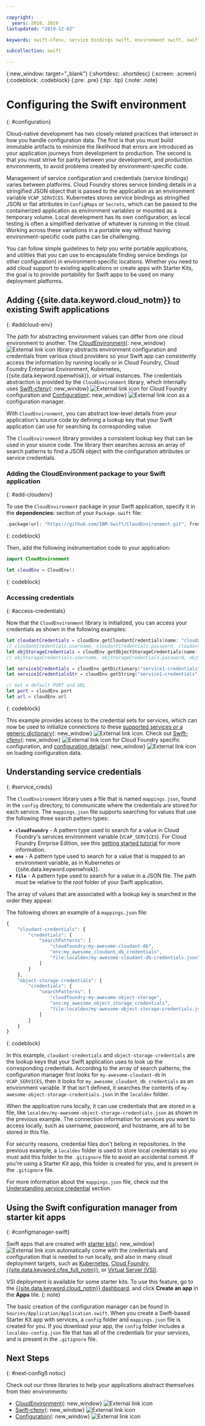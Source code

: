 ```yaml
---

copyright:
  years: 2018, 2019
lastupdated: "2019-12-02"

keywords: swift-cfenv, service bindings swift, environment swift, swift configuration, cloudenvironment swift, VCAP_SERVICES swift, swift credentials

subcollection: swift

---
```


{:new_window: target="_blank"}
{:shortdesc: .shortdesc}
{:screen: .screen}
{:codeblock: .codeblock}
{:pre: .pre}
{:tip: .tip}
{:note: .note}

# Configuring the Swift environment
{: #configuration}

Cloud-native development has two closely related practices that intersect in how you handle configuration data. The first is that you must build immutable artifacts to minimize the likelihood that errors are introduced as your application journeys from development to production. The second is that you must strive for parity between your development, and production environments, to avoid problems created by environment-specific code. 

Management of service configuration and credentials (service bindings) varies between platforms. Cloud Foundry stores service binding details in a stringified JSON object that is passed to the application as an environment variable `VCAP_SERVICES`. Kubernetes stores service bindings as stringified JSON or flat attributes in `ConfigMaps` or `Secrets`, which can be passed to the containerized application as environment variables or mounted as a temporary volume. Local development has its own configuration, as local testing is often a simplified derivative of whatever is running in the cloud. Working across these variations in a portable way without having environment-specific code paths can be challenging.

You can follow simple guidelines to help you write portable applications, and utilities that you can use to encapsulate finding service bindings (or other configuration) in environment-specific locations. Whether you need to add cloud support to existing applications or create apps with Starter Kits, the goal is to provide portability for Swift apps to be used on many deployment platforms.

## Adding {{site.data.keyword.cloud_notm}} to existing Swift applications
{: #addcloud-env}

The path for abstracting environment values can differ from one cloud environment to another. The [CloudEnvironment](https://github.com/IBM-Swift/CloudEnvironment){: new_window} ![External link icon](../../icons/launch-glyph.svg "External link icon") library abstracts environment configuration and credentials from various cloud providers so your Swift app can consistently access the information by running locally or in Cloud Foundry, Cloud Foundry Enterprise Environment, Kubernetes, {{site.data.keyword.openwhisk}}, or virtual instances. The credentials abstraction is provided by the `CloudEnvironment` library, which internally uses [Swift-cfenv](https://github.com/IBM-Swift/Swift-cfenv){: new_window} ![External link icon](../../icons/launch-glyph.svg "External link icon") for Cloud Foundry configuration and [Configuration](https://github.com/IBM-Swift/Configuration){: new_window} ![External link icon](../../icons/launch-glyph.svg "External link icon") as a configuration manager.

With `CloudEnvironment`, you can abstract low-level details from your application's source code by defining a lookup key that your Swift application can use for searching its corresponding value.

The `CloudEnvironment` library provides a consistent lookup key that can be used in your source code. The library then searches across an array of search patterns to find a JSON object with the configuration attributes or service credentials. 

### Adding the CloudEnvironment package to your Swift application
{: #add-cloudenv}

To use the `CloudEnvironment` package in your Swift application, specify it in the **dependencies:** section of your `Package.swift` file:
```swift
.package(url: "https://github.com/IBM-Swift/CloudEnvironment.git", from: "8.0.0"),
```
{: codeblock}

Then, add the following instrumentation code to your application:
```swift
import CloudEnvironment

let cloudEnv = CloudEnv()
```
{: codeblock}

### Accessing credentials
{: #access-credentials}

Now that the `CloudEnvironment` library is initialized, you can access your credentials as shown in the following examples:
```swift
let cloudantCredentials = cloudEnv.getCloudantCredentials(name: "cloudant-credentials")
// cloudantCredentials.username, cloudantCredentials.password, cloudantCredentials.url, etc.
let objStorageCredentials = cloudEnv.getObjectStorageCredentials(name: "object-storage-credentials")
// objStorageCredentials.username, objStorageCredentials.password, objStorageCredentials.projectID, etc.

let service1Credentials = cloudEnv.getDictionary("service1-credentials")
let service1CredentialsStr = cloudEnv.getString("service1-credentials")

// Get a default PORT and URL
let port = cloudEnv.port
let url = cloudEnv.url
```
{: codeblock}

This example provides access to the credential sets for services, which can now be used to initialize connections to these [supported services or a generic dictionary](https://github.com/IBM-Swift/CloudEnvironment#supported-services){: new_window} ![External link icon](../../icons/launch-glyph.svg "External link icon"). Check out [Swift-cfenv](https://github.com/IBM-Swift/Swift-cfenv#api){: new_window} ![External link icon](../../icons/launch-glyph.svg "External link icon") for Cloud Foundry specific configuration, and [configuration details](https://github.com/IBM-Swift/Configuration){: new_window} ![External link icon](../../icons/launch-glyph.svg "External link icon") on loading configuration data.

## Understanding service credentials
{: #service_creds}

The `CloudEnvironment` library uses a file that is named `mappings.json`, found in the `config` directory, to communicate where the credentials are stored for each service. The `mappings.json` file supports searching for values that use the following three search pattern types:
- **`cloudfoundry`** - A pattern type used to search for a value in Cloud Foundry's services environment variable (`VCAP_SERVICES`). For Cloud Foundry Enrprise Edition, see this [getting started tutorial](/docs/cloud-foundry?topic=cloud-foundry-getting-started#getting-started) for more information.
- **`env`** - A pattern type used to search for a value that is mapped to an environment variable, as in Kubernetes or {{site.data.keyword.openwhisk}}.
- **`file`** - A pattern type used to search for a value in a JSON file. The path must be relative to the root folder of your Swift application.

The array of values that are associated with a lookup key is searched in the order they appear.

The following shows an example of a `mappings.json` file:
```javascript
{
    "cloudant-credentials": {
        "credentials": {
            "searchPatterns": [
                "cloudfoundry:my-awesome-cloudant-db",
                "env:my_awesome_cloudant_db_credentials",
                "file:localdev/my-awesome-cloudant-db-credentials.json"
            ]
        }
    },
    "object-storage-credentials": {
        "credentials": {
            "searchPatterns": [
                "cloudfoundry:my-awesome-object-storage",
                "env:my_awesome_object_storage_credentials",
                "file:localdev/my-awesome-object-storage-credentials.json"
            ]
        }
    }
}
```
{: codeblock}

In this example, `cloudant-credentials` and `object-storage-credentials` are the lookup keys that your Swift application uses to look up the corresponding credentials. According to the array of search patterns, the configuration manager first looks for `my-awesome-cloudant-db` in `VCAP_SERVICES`, then it looks for `my_awesome_cloudant_db_credentials` as an environment variable. If that isn't defined, it searches the contents of `my-awesome-object-storage-credentials.json` in the `localdev` folder. 

When the application runs locally, it can use credentials that are stored in a file, like `localdev/my-awesome-object-storage-credentials.json` as shown in the previous example. The connection information for services you want to access locally, such as username, password, and hostname, are all to be stored in this file. 

For security reasons, credential files don't belong in repositories. In the previous example, a `localdev` folder is used to store local credentials so you must add this folder to the `.gitignore` file to avoid an accidental commit. If you're using a Starter Kit app, this folder is created for you, and is present in the `.gitignore` file.

For more information about the `mappings.json` file, check out the [Understanding service credential](#service_creds) section.

## Using the Swift configuration manager from starter kit apps
{: #configmanager-swift}

Swift apps that are created with [starter kits](https://{DomainName}/developer/appledevelopment/starter-kits){: new_window} ![External link icon](../../icons/launch-glyph.svg "External link icon") automatically come with the credentials and configuration that is needed to run locally, and also in many cloud deployment targets, such as [Kubernetes](/docs/containers?topic=containers-getting-started), [Cloud Foundry](/docs/cloud-foundry-public?topic=cloud-foundry-public-about-cf), [{{site.data.keyword.cfee_full_notm}}](/docs/cloud-foundry?topic=cloud-foundry-about), or [Virtual Server (VSI)](/docs/vsi?topic=virtual-servers-getting-started-tutorial).

  VSI deployment is available for some starter kits. To use this feature, go to the [{{site.data.keyword.cloud_notm}} dashboard](https://{DomainName}), and click **Create an app** in the **Apps** tile.
  {: note}

The basic creation of the configuration manager can be found in `Sources/Application/Application.swift`. When you create a Swift-based Starter Kit app with services, a `config` folder and `mappings.json` file is created for you. If you download your app, the `config` folder includes a `localdev-config.json` file that has all of the credentials for your services, and is present in the `.gitignore` file.

## Next Steps
{: #next-configß notoc}

Check out our three libraries to help your applications abstract themselves from their environments:

* [CloudEnvironment](https://github.com/ibm-developer/ibm-cloud-env){: new_window} ![External link icon](../../icons/launch-glyph.svg "External link icon")
* [Swift-cfenv](https://github.com/IBM-Swift/Swift-cfenv){: new_window} ![External link icon](../../icons/launch-glyph.svg "External link icon")
* [Configuration](https://github.com/IBM-Swift/Configuration){: new_window} ![External link icon](../../icons/launch-glyph.svg "External link icon")
